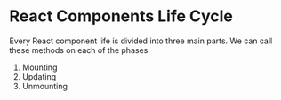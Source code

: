 <h1>React Components Life Cycle</h1>
<p>Every React component life is divided into three main parts. We can call these methods on each of the phases.</p>
<ol>
<li>Mounting</li>
<li>Updating</li>
<li>Unmounting</li>
</ol>

